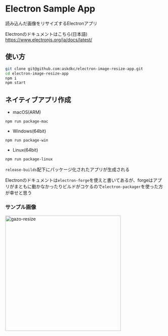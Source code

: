 # Electron Sample App

読み込んだ画像をリサイズするElectronアプリ

Electronのドキュメントはこちら(日本語)
https://www.electronjs.org/ja/docs/latest/

## 使い方
```bash
git clone git@github.com:askdkc/electron-image-resize-app.git
cd electron-image-resize-app
npm i
npm start
```

## ネイティブアプリ作成
- macOS(ARM)
```bash
npm run package-mac
```
- Windows(64bit)
```bash
npm run package-win
```
- Linux(64bit)
```bash
npm run package-linux
```

`release-builds`配下にパッケージ化されたアプリが生成される

Electronのドキュメントは`electron-forge`を使えと書いてあるが、forgeはアプリがまともに動かなかったりビルドがコケるので`electron-packager`を使った方が幸せと思う

### サンプル画像

  <img width="366" alt="gazo-resize" src="https://github.com/user-attachments/assets/62fe2971-45b5-4671-8587-fe30e1e6cbbd">

